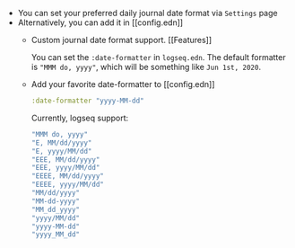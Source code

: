 - You can set your preferred daily journal date format via `Settings` page
- Alternatively, you can add it in [[config.edn]]
	- Custom journal date format support. [[Features]]
	  
	  You can set the `:date-formatter` in `logseq.edn`.
	  The default formatter is `"MMM do, yyyy"`, which will be something like `Jun 1st, 2020`.
	- Add your favorite date-formatter to [[config.edn]]
	  ``` clojure
	  :date-formatter "yyyy-MM-dd"
	  ```
	  Currently, logseq support:
	  ``` clojure
	  "MMM do, yyyy"
	  "E, MM/dd/yyyy"
	  "E, yyyy/MM/dd"
	  "EEE, MM/dd/yyyy"
	  "EEE, yyyy/MM/dd"
	  "EEEE, MM/dd/yyyy"
	  "EEEE, yyyy/MM/dd"
	  "MM/dd/yyyy"
	  "MM-dd-yyyy"
	  "MM_dd_yyyy"
	  "yyyy/MM/dd"
	  "yyyy-MM-dd"
	  "yyyy_MM_dd"
	  ```